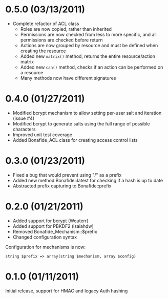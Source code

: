 # 0.5.0 (03/13/2011)

- Complete refactor of ACL class
    - Roles are now copied, rather than inherited
    - Permissions are now checked from less to more specific, and all permissions are checked before return
    - Actions are now grouped by resource and must be defined when creating the resource
    - Added new `matrix()` method, returns the entire resource/action matrix
    - Added new `can()` method, checks if an action can be performed on a resource
    - Many methods now have different signatures

# 0.4.0 (01/27/2011)

- Modified bcrypt mechanism to allow setting per-user salt and iteration (issue #4)
- Modified bcrypt to generate salts using the full range of possible characters
- Improved unit test coverage
- Added Bonafide_ACL class for creating access control lists

# 0.3.0 (01/23/2011)

- Fixed a bug that would prevent using "/" as a prefix
- Added new method Bonafide::latest for checking if a hash is up to date
- Abstracted prefix capturing to Bonafide::prefix

# 0.2.0 (01/21/2011)

- Added support for bcrypt (Wouterr)
- Added support for PBKDF2 (isaiahdw)
- Removed Bonafide_Mechanism::$prefix
- Changed configuration syntax

Configuration for mechanisms is now:

    string $prefix => array(string $mechanism, array $config)

# 0.1.0 (01/11/2011)

Initial release, support for HMAC and legacy Auth hashing
